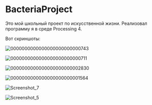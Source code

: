 # BacteriaProject
Это мой школьный проект по искусственной жизни. Реализовал программу я в среде Processing 4.

Вот скриншоты:

![0000000000000000000000000743](https://github.com/egor1313/BacteriaProject/assets/61326295/22db1125-c082-429b-9ba2-4edc4c90faaf)

![0000000000000000000000000711](https://github.com/egor1313/BacteriaProject/assets/61326295/a3d67efe-d81b-42fb-a706-c015321c433f)

![0000000000000000000000002830](https://github.com/egor1313/BacteriaProject/assets/61326295/3563860c-295d-4d27-bc34-b12d10766ce2)

![0000000000000000000000001564](https://github.com/egor1313/BacteriaProject/assets/61326295/38f43a8e-a8de-4da8-add9-4827c7495f40)

![Screenshot_7](https://github.com/egor1313/BacteriaProject/assets/61326295/06d57d0d-b5a4-44db-be4e-e44603b1d4eb)

![Screenshot_5](https://github.com/egor1313/BacteriaProject/assets/61326295/eb9d7630-cfc5-4bc1-87b5-2093c422ff25)


